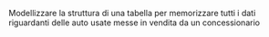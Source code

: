 Modellizzare la struttura di una tabella per memorizzare tutti i dati riguardanti delle auto usate messe in vendita da un concessionario